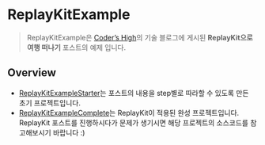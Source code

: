 # ReplayKitExample
> ReplayKitExample은 [Coder’s High](http://codershigh.github.io)의 기술 블로그에 게시된 **ReplayKit으로 여행 떠나기** 포스트의 예제 입니다.   

## Overview
* [ReplayKitExampleStarter](./ReplayKitExampleStarter)는 포스트의 내용을 step별로 따라할 수 있도록 만든 초기 프로젝트입니다.
* [ReplayKitExampleComplete](./ReplayKitExampleComplete)는 ReplayKit이 적용된 완성 프로젝트입니다. ReplayKit 포스트를 진행하시다가 문제가 생기시면 해당 프로젝트의 소스코드를 참고해보시기 바랍니다 :)
